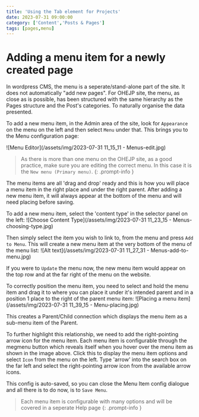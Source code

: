 ```yaml
---
title: 'Using the Tab element for Projects'
date: 2023-07-31 09:00:00 
category: ['Content','Posts & Pages']
tags: [pages,menu]
---
```


# Adding a menu item for a newly created page

In wordpress CMS, the menu is a seperate/stand-alone part of the site.  It does not automatically "add new pages".
For OHEJP site, the menu, as close as is possible, has been structured with the same hierarchy as the Pages structure and the Post's categories.  To naturally organise the data presented.

To add a new menu item, in the Admin area of the site, look for `Appearance` on the menu on the left and then select `Menu` under that.  This brings you to the Menu configuration page:

![Menu Editor](/assets/img/2023-07-31 11_15_11 - Menus-edit.jpg)

> As there is more than one menu on the OHEJP site, as a good practice, make sure you are editing the correct menu.  In this case it is the `New menu (Primary menu)`.
{: .prompt-info }

The menu items are all 'drag and drop' ready and this is how you will place a menu item in the right place and under the right parent. After adding a new menu item, it will always appear at the bottom of the menu and will need placing before saving.

To add a new menu item, select the 'content type' in the selector panel on the left:
![Choose Content Type](/assets/img/2023-07-31 11_23_15 - Menus-choosing-type.jpg)

Then simply select the item you wish to link to, from the menu and press `Add to Menu`.  This will create a new menu item at the very bottom of the menu of the menu list:
![Alt text](/assets/img/2023-07-31 11_27_31 - Menus-add-to-menu.jpg)

If you were to `Update` the menu now, the new menu item would appear on the top row and at the far right of the menu on the website.

To correctly position the menu item, you need to select and hold the menu item and drag it to where you can place it under it's intended parent and in a position 1 place to the right of the parent menu item:
![Placing a menu item](/assets/img/2023-07-31 11_39_15 - Menu-placing.jpg)

This creates a Parent/Child connection which displays the menu item as a sub-menu item of the Parent.

To further highlight this relationship, we need to add the right-pointing arrow icon for the menu item. Each menu item is configurable through the megmenu button which reveals itself when you hover over the menu item as shown in the image above.
Click this to display the menu item options and select `Icon` from the menu on the left.  Type 'arrow' into the search box on the far left and select the right-pointing arrow icon from the available arrow icons.

This config is auto-saved, so you can close the Menu Item config dialogue and all there is to do now, is to `Save Menu`.

> Each menu item is configurable with many options and will be covered in a seperate Help page
{: .prompt-info }
